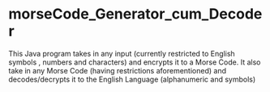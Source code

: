 # morseCode_Generator_cum_Decoder
This Java program takes in any input (currently restricted to English symbols , numbers and characters) and encrypts it to a Morse Code. It also take in any Morse Code (having restrictions aforementioned) and decodes/decrypts it to the English Language (alphanumeric and symbols) 
